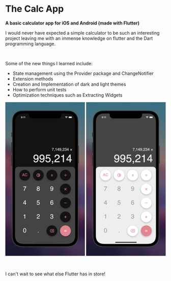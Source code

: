 # The Calc App

**A basic calculator app for iOS and Android (made with Flutter)**

I would never have expected a simple calculator to be such an interesting project leaving me with an immense knowledge 
on flutter and the Dart programming language.

<br/>

Some of the new things I learned include:
* State management using the Provider package and ChangeNotifier
* Extension methods
* Creation and Implementation of dark and light themes
* How to perform unit tests
* Optimization techniques such as Extracting Widgets

<!-- Screenshots -->
<p float="left">
    <img src="screenshots/large_values_dark.jpg" alt="Screenshot of finished app" width="250">
    <img src="screenshots/large_values_light.jpg" alt="Screenshot of finished app" width="250">
</p>

<br/>

I can't wait to see what else Flutter has in store!